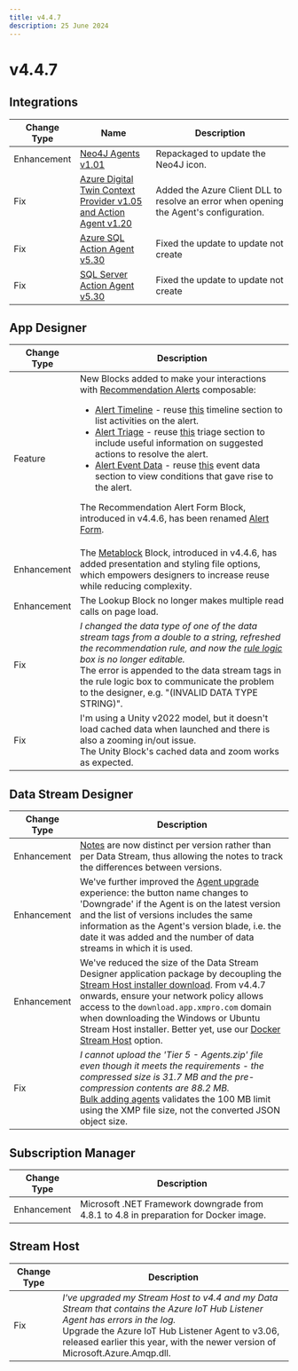 ```yaml
---
title: v4.4.7
description: 25 June 2024
---
```


# v4.4.7

## Integrations

| Change Type | Name | Description |
|-------------|------|-------------|
| Enhancement | [Neo4J Agents v1.01](https://xmpro.gitbook.io/neo4j/) | Repackaged to update the Neo4J icon. |
| Fix | [Azure Digital Twin Context Provider v1.05<br>and Action Agent v1.20](https://xmpro.gitbook.io/azure-digital-twin/) | Added the Azure Client DLL to resolve an error when opening the Agent's configuration. |
| Fix | [Azure SQL Action Agent v5.30](https://xmpro.gitbook.io/azure-sql/) | Fixed the update to update not create |
| Fix | [SQL Server Action Agent v5.30](https://xmpro.gitbook.io/sql-server/) | Fixed the update to update not create |

## App Designer

| Change Type | Description |
|-------------|-------------|
| Feature | New Blocks added to make your interactions with [Recommendation Alerts](../concepts/recommendation/recommendation-alert.md) composable:<ul><li>[Alert Timeline](../blocks-toolbox/recommendations/alert-timeline.md) - reuse [this](../concepts/recommendation/recommendation-alert.md#timeline) timeline section to list activities on the alert. </li><li>[Alert Triage](../blocks-toolbox/recommendations/alert-triage.md) - reuse [this](../concepts/recommendation/recommendation-alert.md#triage-instructions) triage section to include useful information on suggested actions to resolve the alert.</li><li>[Alert Event Data](../blocks-toolbox/recommendations/alert-event-data.md) - reuse [this](../concepts/recommendation/recommendation-alert.md#event-data) event data section to view conditions that gave rise to the alert. </li></ul><p>The Recommendation Alert Form Block, introduced in v4.4.6, has been renamed [Alert Form](../blocks-toolbox/recommendations/alert-form.md).</p> |
| Enhancement | The [Metablock](../blocks-toolbox/advanced/metablock.md) Block, introduced in v4.4.6, has added presentation and styling file options, which empowers designers to increase reuse while reducing complexity. |
| Enhancement | The Lookup Block no longer makes multiple read calls on page load. |
| Fix | *I changed the data type of one of the data stream tags from a double to a string, refreshed the recommendation rule, and now the* [*rule logic*](../concepts/recommendation/rule.md#rule-logic) *box is no longer editable.*<br>The error is appended to the data stream tags in the rule logic box to communicate the problem to the designer, e.g. "(INVALID DATA TYPE STRING)". |
| Fix | I'm using a Unity v2022  model, but it doesn't load cached data when launched and there is also a zooming in/out issue. <br>The Unity Block's cached data and zoom works as expected. |

## Data Stream Designer

| Change Type | Description |
|-------------|-------------|
| Enhancement | [Notes](../how-tos/data-streams/use-business-case-and-notes.md#adding-notes) are now distinct per version rather than per Data Stream, thus allowing the notes to track the differences between versions. |
| Enhancement | We've further improved the [Agent upgrade](../how-tos/data-streams/upgrade-a-stream-object-version.md) experience: the button name changes to 'Downgrade' if the Agent is on the latest version and the list of versions includes the same information as the Agent's version blade, i.e. the date it was added and the number of data streams in which it is used. |
| Enhancement | We've reduced the size of the Data Stream Designer application package by decoupling the [Stream Host installer download](../installation/complete-installation/install-stream-host/index.md#download-the-installer). From v4.4.7 onwards, ensure your network policy allows access to the `download.app.xmpro.com` domain when downloading the Windows or Ubuntu Stream Host installer. Better yet, use our [Docker Stream Host](../installation/complete-installation/install-stream-host/docker.md) option. |
| Fix | *I cannot upload the 'Tier 5 - Agents.zip' file even though it meets the requirements - the compressed size is 31.7 MB and the pre-compression contents are 88.2 MB.*<br>[Bulk adding agents](../how-tos/agents/manage-agents.md#bulk-adding-agents) validates the 100 MB limit using the XMP file size, not the converted JSON object size. |

## Subscription Manager

| Change Type | Description |
|-------------|-------------|
| Enhancement | Microsoft .NET Framework downgrade from 4.8.1 to 4.8 in preparation for Docker image. |

## Stream Host

| Change Type | Description |
|-------------|-------------|
| Fix | *I've upgraded my Stream Host to v4.4 and my Data Stream that contains the Azure IoT Hub Listener Agent has errors in the log.*<br>Upgrade the Azure IoT Hub Listener Agent to v3.06, released earlier this year, with the newer version of Microsoft.Azure.Amqp.dll. |
